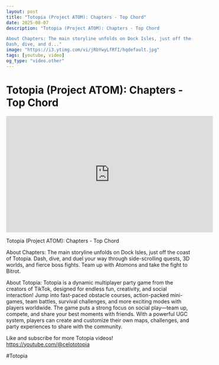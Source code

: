 ```yaml
---
layout: post
title: "Totopia (Project ATOM): Chapters - Top Chord"
date: 2025-08-07
description: "Totopia (Project ATOM): Chapters - Top Chord

About Chapters: The main storyline unfolds on Dock Isles, just off the coast of Totopia.
Dash, dive, and d..."
image: "https://i3.ytimg.com/vi/jRbYwyLfRfI/hqdefault.jpg"
tags: [youtube, video]
og_type: "video.other"
---
```


<script type="application/ld+json">
{
  "@context": "http://schema.org",
  "@type": "VideoObject",
  "name": "Totopia (Project ATOM): Chapters - Top Chord",
  "description": "Totopia (Project ATOM): Chapters - Top Chord\n\nAbout Chapters: The main storyline unfolds on Dock Isles, just off the coast of Totopia.\nDash, dive, and duel your way through side-scrolling quests, 3D worlds, and fierce boss fights. Team up with Atomons and take the fight to Bitrot.\n\nAbout Totopia: Totopia is a dynamic multiplayer party game from the creators of TikTok, designed for endless fun, creativity, and social interaction! Jump into fast-paced obstacle courses, action-packed mini-games, team battles, survival challenges, and more exciting modes with players worldwide. The game puts a strong focus on social play\u2014team up, compete, and share your best moments with friends. With a powerful UGC system, players can create and customize their own maps, challenges, and party experiences to share with the community.\n\nLike and subscribe for more Totopia videos! https://youtube.com/@celototopia\n\n#Totopia",
  "thumbnailUrl": "https://i3.ytimg.com/vi/jRbYwyLfRfI/hqdefault.jpg",
  "uploadDate": "2025-08-07T17:49:19",
  "embedUrl": "https://www.youtube.com/embed/jRbYwyLfRfI",
  "publisher": {
    "@type": "Person",
    "name": "Celo Zaga"
  },
  "mainEntityOfPage": {
    "@type": "WebPage",
    "@id": "https://celozaga.github.io/2025/08/07/totopia-(project-atom):-chapters---top-chord-jRbYwyLfRfI.html"
  },
  "duration": "PT0M0S"
}
</script>

<script type="application/ld+json">
{
  "@context": "http://schema.org",
  "@type": "BlogPosting",
  "headline": "Totopia (Project ATOM): Chapters - Top Chord",
  "image": "https://i3.ytimg.com/vi/jRbYwyLfRfI/hqdefault.jpg",
  "publisher": {
    "@type": "Person",
    "name": "Celo Zaga"
  },
  "url": "https://celozaga.github.io/2025/08/07/totopia-(project-atom):-chapters---top-chord-jRbYwyLfRfI.html",
  "datePublished": "2025-08-07T17:49:19",
  "dateCreated": "2025-08-07T17:49:19",
  "dateModified": "2025-08-07T17:49:19",
  "description": "Totopia (Project ATOM): Chapters - Top Chord\n\nAbout Chapters: The main storyline unfolds on Dock Isles, just off the coast of Totopia.\nDash, dive, and d...",
  "author": {
    "@type": "Person",
    "name": "Celo Zaga"
  },
  "mainEntityOfPage": {
    "@type": "WebPage",
    "@id": "https://celozaga.github.io/2025/08/07/totopia-(project-atom):-chapters---top-chord-jRbYwyLfRfI.html"
  }
}
</script>

<h1 class="youtube-post-title">Totopia (Project ATOM): Chapters - Top Chord</h1>

<iframe width="560" height="315" src="https://www.youtube.com/embed/jRbYwyLfRfI" class="youtube-post-embed" frameborder="0" allowfullscreen></iframe>

<p class="youtube-post-description">Totopia (Project ATOM): Chapters - Top Chord

About Chapters: The main storyline unfolds on Dock Isles, just off the coast of Totopia.
Dash, dive, and duel your way through side-scrolling quests, 3D worlds, and fierce boss fights. Team up with Atomons and take the fight to Bitrot.

About Totopia: Totopia is a dynamic multiplayer party game from the creators of TikTok, designed for endless fun, creativity, and social interaction! Jump into fast-paced obstacle courses, action-packed mini-games, team battles, survival challenges, and more exciting modes with players worldwide. The game puts a strong focus on social play—team up, compete, and share your best moments with friends. With a powerful UGC system, players can create and customize their own maps, challenges, and party experiences to share with the community.

Like and subscribe for more Totopia videos! https://youtube.com/@celototopia

#Totopia</p>
